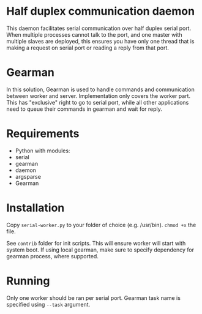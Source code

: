 # Half duplex communication daemon

This daemon facilitates serial communication over half duplex serial port. When multiple processes cannot talk to the port,
and one master with multiple slaves are deployed, this ensures you have only one thread that is making a request on serial
port or reading a reply from that port.

# Gearman

In this solution, Gearman is used to handle commands and communication between worker and server. Implementation only
covers the worker part. This has "exclusive" right to go to serial port, while all other applications need to queue
their commands in gearman and wait for reply.

# Requirements

 - Python with modules:
  - serial
  - gearman
  - daemon
  - argsparse
 - Gearman

# Installation

Copy `serial-worker.py` to your folder of choice (e.g. /usr/bin). `chmod +x` the file.

See `contrib` folder for init scripts. This will ensure worker will start with system boot. If using local gearman, make
sure to specify dependency for gearman process, where supported.

# Running

Only one worker should be ran per serial port. Gearman task name is specified using `--task` argument.
